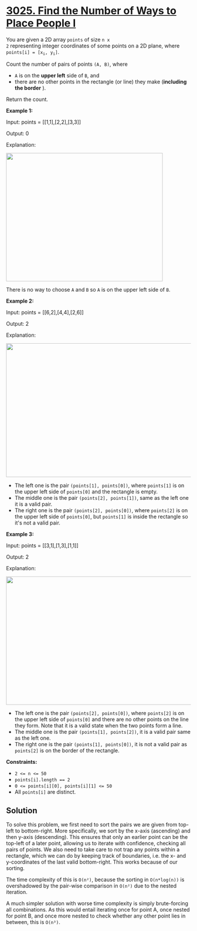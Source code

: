 # [3025. Find the Number of Ways to Place People I](https://leetcode.com/problems/find-the-number-of-ways-to-place-people-i/description/?envType=daily-question&envId=2025-09-02)

You are given a 2D array <code>points</code> of size <code>n x 2</code> representing integer coordinates of some points on a 2D plane, where <code>points[i] = [x<sub>i</sub>, y<sub>i</sub>]</code>.

Count the number of pairs of points <code>(A, B)</code>, where

- <code>A</code> is on the **upper left**  side of <code>B</code>, and
- there are no other points in the rectangle (or line) they make (**including the border** ).

Return the count.

**Example 1:**

<div class="example-block">
Input: points = [[1,1],[2,2],[3,3]]

Output: 0

Explanation:

<img src="https://assets.leetcode.com/uploads/2024/01/04/example1alicebob.png" style="width: 427px; height: 350px;">

There is no way to choose <code>A</code> and <code>B</code> so <code>A</code> is on the upper left side of <code>B</code>.

**Example 2:**

<div class="example-block">
Input: points = [[6,2],[4,4],[2,6]]

Output: 2

Explanation:

<img height="365" width="1321" src="https://assets.leetcode.com/uploads/2024/06/25/t2.jpg">

- The left one is the pair <code>(points[1], points[0])</code>, where <code>points[1]</code> is on the upper left side of <code>points[0]</code> and the rectangle is empty.
- The middle one is the pair <code>(points[2], points[1])</code>, same as the left one it is a valid pair.
- The right one is the pair <code>(points[2], points[0])</code>, where <code>points[2]</code> is on the upper left side of <code>points[0]</code>, but <code>points[1]</code> is inside the rectangle so it's not a valid pair.

**Example 3:**

<div class="example-block">
Input: points = [[3,1],[1,3],[1,1]]

Output: 2

Explanation:

<img src="https://assets.leetcode.com/uploads/2024/06/25/t3.jpg" style="width: 1269px; height: 350px;">

- The left one is the pair <code>(points[2], points[0])</code>, where <code>points[2]</code> is on the upper left side of <code>points[0]</code> and there are no other points on the line they form. Note that it is a valid state when the two points form a line.
- The middle one is the pair <code>(points[1], points[2])</code>, it is a valid pair same as the left one.
- The right one is the pair <code>(points[1], points[0])</code>, it is not a valid pair as <code>points[2]</code> is on the border of the rectangle.

**Constraints:**

- <code>2 <= n <= 50</code>
- <code>points[i].length == 2</code>
- <code>0 <= points[i][0], points[i][1] <= 50</code>
- All <code>points[i]</code> are distinct.

## Solution

To solve this problem, we first need to sort the pairs we are given from top-left to bottom-right. More specifically, 
we sort by the x-axis (ascending) and then y-axis (descending). This ensures that only an earlier point can be the top-left
of a later point, allowing us to iterate with confidence, checking all pairs of points. We also need to take care to not
trap any points within a rectangle, which we can do by keeping track of boundaries, i.e. the x- and y-coordinates of the
last valid bottom-right. This works because of our sorting.

The time complexity of this is `O(n²)`, because the sorting in `O(n*log(n))` is overshadowed by the pair-wise comparison
in `O(n²)` due to the nested iteration.

A much simpler solution with worse time complexity is simply brute-forcing all combinations. As this would entail iterating
once for point A, once nested for point B, and once more nested to check whether any other point lies in between, this
is `O(n³)`.